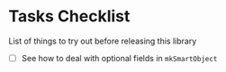# Tasks Checklist

List of things to try out before releasing this library

- [ ] See how to deal with optional fields in `mkSmartObject`
